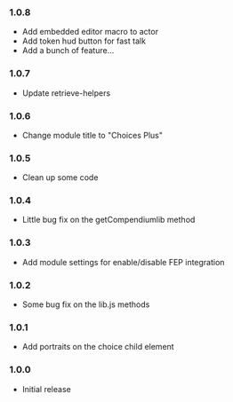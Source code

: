 ### 1.0.8

- Add embedded editor macro to actor
- Add token hud button for fast talk
- Add a bunch of feature...

### 1.0.7

- Update retrieve-helpers

### 1.0.6

- Change module title to "Choices Plus"

### 1.0.5

- Clean up some code

### 1.0.4

- Little bug fix on the getCompendiumlib method

### 1.0.3

- Add module settings for enable/disable FEP integration

### 1.0.2

- Some bug fix on the lib.js methods

### 1.0.1

- Add portraits on the choice child element

### 1.0.0

- Initial release